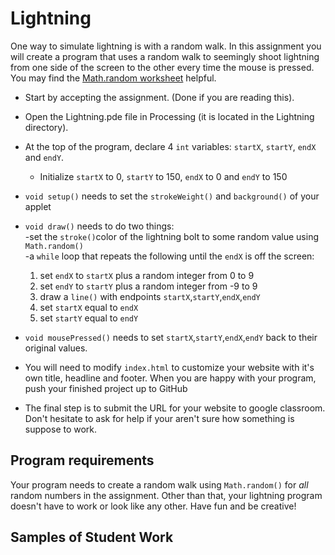 Lightning
=========

One way to simulate lightning is with a random walk. In this assignment you will create a program that uses a random walk to seemingly shoot lightning from one side of the screen to the other every time the mouse is pressed. You may find the [Math.random worksheet](https://drive.google.com/file/d/0Bz2ZkT6qWPYTSU84X3FSOGYwdFU/view?usp=sharing) helpful.  

* Start by accepting the assignment. (Done if you are reading this).
* Open the Lightning.pde file in Processing (it is located in the Lightning directory).
* At the top of the program, declare 4 `int` variables:  `startX`, `startY`, `endX` and `endY`. 
  * Initialize `startX` to 0, `startY` to 150, `endX` to 0 and `endY` to 150

* `void setup()` needs to set the `strokeWeight()` and `background()` of your applet
* `void draw()` needs to do two things:  
  -set the `stroke()`color of the lightning bolt to some random value using `Math.random()`   
  -a `while` loop that repeats the following until the `endX` is off the screen:    
    1. set `endX` to `startX` plus a random integer from 0 to 9  
    2. set `endY` to `startY` plus a random integer from -9 to 9  
    3. draw a `line()` with endpoints `startX`,`startY`,`endX`,`endY`    
    4. set `startX` equal to `endX` 
    5. set `startY` equal to `endY`
* `void mousePressed()` needs to set `startX`,`startY`,`endX`,`endY` back to their original values.  
* You will need to modify `index.html` to customize your website with it's own title, headline and footer. When you are happy with your program, push your finished project up to GitHub
* The final step is to submit the URL for your website to google classroom. Don't hesitate to ask for help if your aren't sure how something is suppose to work.

Program requirements
-----------------------
Your program needs to create a random walk using `Math.random()` for *all* random numbers in the assignment. Other than that, your lightning program doesn't have to work or look like any other. Have fun and be creative!

Samples of Student Work
-----------------------
